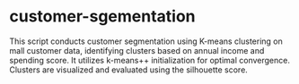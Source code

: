 # customer-sgementation
This script conducts customer segmentation using K-means clustering on mall customer data, identifying clusters based on annual income and spending score. It utilizes k-means++ initialization for optimal convergence. Clusters are visualized and evaluated using the silhouette score.
